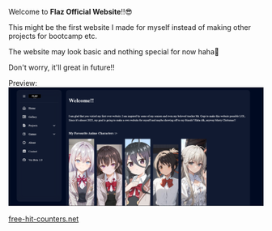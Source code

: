 Welcome to **Flaz Official Website**!!😎

This might be the first website I made for myself instead of making other projects for bootcamp etc.

The website may look basic and nothing special for now haha🫠

Don't worry, it'll great in future!!

Preview:
<img src="./img/websitePreview.png" alt="websitePreview"/>

<a href='https://free-hit-counters.net/'>free-hit-counters.net</a> <script type='text/javascript' src='https://www.freevisitorcounters.com/auth.php?id=9d16edbd03f1b147c4d5a0cc7fca8d20a616dc07'></script>
<script type="text/javascript" src="https://www.freevisitorcounters.com/en/home/counter/1280398/t/9"></script>
